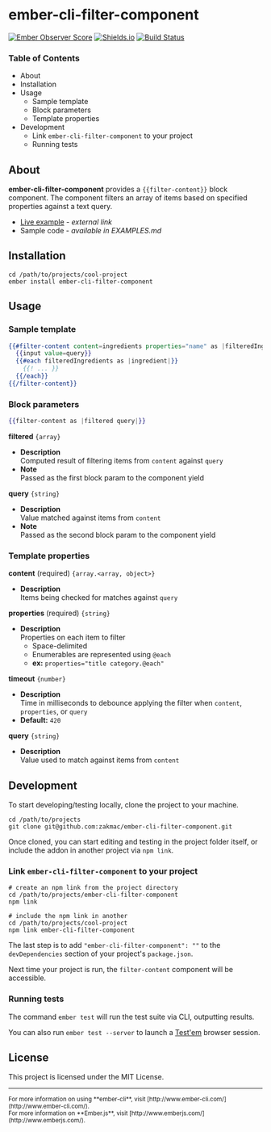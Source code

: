 # ember-cli-filter-component

[![Ember Observer Score](http://emberobserver.com/badges/ember-cli-filter-component.svg)](http://emberobserver.com/addons/ember-cli-filter-component)
[![Shields.io](https://img.shields.io/badge/tests-11%2F11-brightgreen.svg)](http://shields.io)
[![Build Status](https://travis-ci.org/zakmac/ember-cli-filter-component.svg?branch=feature)](https://travis-ci.org/zakmac/ember-cli-filter-component)


### Table of Contents
- About
- Installation
- Usage
  - Sample template
  - Block parameters
  - Template properties
- Development
  - Link `ember-cli-filter-component` to your project
  - Running tests


## About

**ember-cli-filter-component** provides a `{{filter-content}}` block component. The component filters an array of items based on specified properties against a text query.

- [Live example](http://www.zak.xxx/ember-demos/filter-content-component) _- external link_
- Sample code _- available in EXAMPLES.md_


## Installation

```shell
cd /path/to/projects/cool-project
ember install ember-cli-filter-component
```


## Usage

### Sample template

```hbs  
{{#filter-content content=ingredients properties="name" as |filteredIngredients query|}}
  {{input value=query}}
  {{#each filteredIngredients as |ingredient|}}
    {{! ... }}
  {{/each}}
{{/filter-content}}
```

### Block parameters

```hbs
{{filter-content as |filtered query|}}
```

**filtered** `{array}`
- **Description**<br>Computed result of filtering items from `content` against `query`
- **Note**<br>Passed as the first block param to the component yield

**query** `{string}`
- **Description**<br>Value matched against items from `content`
- **Note**<br>Passed as the second block param to the component yield

### Template properties

**content** (required) `{array.<array, object>}`
- **Description**<br>Items being checked for matches against `query`

**properties** (required) `{string}`
- **Description**<br>Properties on each item to filter
  - Space-delimited
  - Enumerables are represented using `@each`
  - **ex:** `properties="title category.@each"`

**timeout** `{number}`
- **Description**<br>Time in milliseconds to debounce applying the filter when `content`, `properties`, or `query`
- **Default:** `420`

**query** `{string}`
- **Description**<br>Value used to match against items from `content`


## Development

To start developing/testing locally, clone the project to your machine.

```shell
cd /path/to/projects
git clone git@github.com:zakmac/ember-cli-filter-component.git
```

Once cloned, you can start editing and testing in the project folder itself, or include the addon in another project via `npm link`.


### Link `ember-cli-filter-component` to your project

```shell
# create an npm link from the project directory
cd /path/to/projects/ember-cli-filter-component
npm link

# include the npm link in another
cd /path/to/projects/cool-project
npm link ember-cli-filter-component
```

The last step is to add `"ember-cli-filter-component": ""` to the `devDependencies` section of your project's `package.json`.

Next time your project is run, the `filter-content` component will be accessible.


### Running tests

The command `ember test` will run the test suite via CLI, outputting results.

You can also run `ember test --server` to launch a [Test'em](https://github.com/testem/testem) browser session.


## License

This project is licensed under the MIT License.

---
<small>
For more information on using **ember-cli**, visit [http://www.ember-cli.com/](http://www.ember-cli.com/).<br>
For more information on **Ember.js**, visit [http://www.emberjs.com/](http://www.emberjs.com/).
</small>
